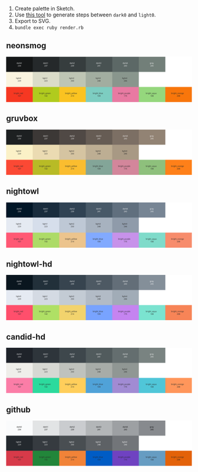 1. Create palette in Sketch.
2. Use [this tool](https://colordesigner.io/gradient-generator) to generate steps between `dark0` and `light0`.
3. Export to SVG.
4. `bundle exec ruby render.rb`

## neonsmog
<p align="center">
  <img src="https://github.com/joeyschoblaska/colorschemes/blob/master/palettes/neonsmog.svg">
</p>

## gruvbox
<p align="center">
  <img src="https://github.com/joeyschoblaska/colorschemes/blob/master/palettes/gruvbox.svg">
</p>

## nightowl
<p align="center">
  <img src="https://github.com/joeyschoblaska/colorschemes/blob/master/palettes/nightowl.svg">
</p>

## nightowl-hd
<p align="center">
  <img src="https://github.com/joeyschoblaska/colorschemes/blob/master/palettes/nightowl-hd.svg">
</p>

## candid-hd
<p align="center">
  <img src="https://github.com/joeyschoblaska/colorschemes/blob/master/palettes/candid-hd.svg">
</p>

## github
<p align="center">
  <img src="https://github.com/joeyschoblaska/colorschemes/blob/master/palettes/github.svg">
</p>
